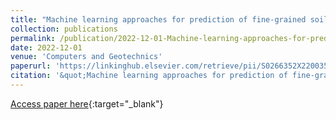 ```yaml
---
title: "Machine learning approaches for prediction of fine-grained soils liquefaction"
collection: publications
permalink: /publication/2022-12-01-Machine-learning-approaches-for-prediction-of-fine-grained-s
date: 2022-12-01
venue: 'Computers and Geotechnics'
paperurl: 'https://linkinghub.elsevier.com/retrieve/pii/S0266352X22003512'
citation: '&quot;Machine learning approaches for prediction of fine-grained soils liquefaction.&quot; Computers and Geotechnics, 2022.'
---
```

[Access paper here](https://linkinghub.elsevier.com/retrieve/pii/S0266352X22003512){:target="_blank"}
